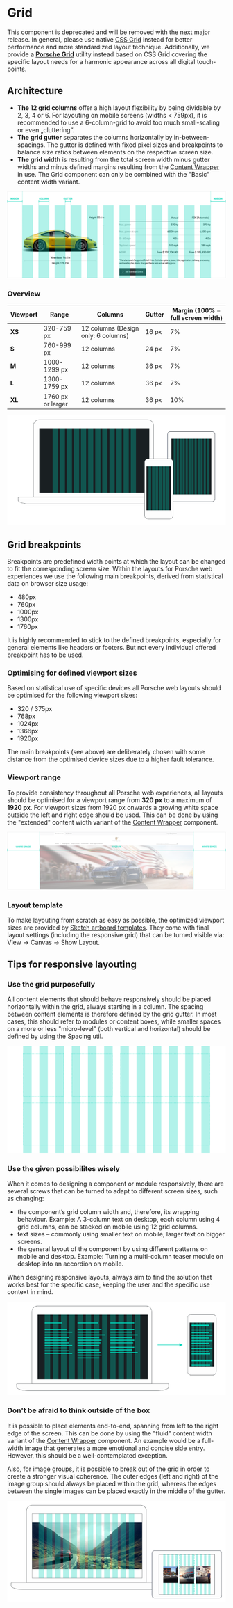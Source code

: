 # Grid

<p-inline-notification heading="Deprecation hint" state="error" dismiss-button="false">
This component is deprecated and will be removed with the next major release. 
In general, please use native <a href="https://css-tricks.com/snippets/css/complete-guide-grid">CSS Grid</a> instead for better performance and more standardized layout technique.
Additionally, we provide a <a href="styles/grid"><b>Porsche Grid</b></a> utility instead based on CSS Grid covering the specific layout needs for a harmonic appearance across all digital touch-points.
</p-inline-notification>

<TableOfContents></TableOfContents>

## Architecture

- **The 12 grid columns** offer a high layout flexibility by being dividable by 2, 3, 4 or 6. For layouting on mobile
  screens (widths < 759px), it is recommended to use a 6-column-grid to avoid too much small-scaling or even
  „cluttering“.
- **The grid gutter** separates the columns horizontally by in-between-spacings. The gutter is defined with fixed pixel
  sizes and breakpoints to balance size ratios between elements on the respective screen size.
- **The grid width** is resulting from the total screen width minus gutter widths and minus defined margins resulting
  from the [Content Wrapper](components/content-wrapper) in use. The Grid component can only be combined with the
  "Basic" content width variant.

![Porsche Design System grid architecture](./assets/grid-components.png)

### Overview

| Viewport | Range             | Columns                             | Gutter | Margin (100% = full screen width) |
| -------- | ----------------- | ----------------------------------- | ------ | --------------------------------- |
| **XS**   | 320-759 px        | 12 columns (Design only: 6 columns) | 16 px  | 7%                                |
| **S**    | 760-999 px        | 12 columns                          | 24 px  | 7%                                |
| **M**    | 1000-1299 px      | 12 columns                          | 36 px  | 7%                                |
| **L**    | 1300-1759 px      | 12 columns                          | 36 px  | 7%                                |
| **XL**   | 1760 px or larger | 12 columns                          | 36 px  | 10%                               |

![Porsche Design System grid architecture](./assets/grid-viewports.png)

## Grid breakpoints

Breakpoints are predefined width points at which the layout can be changed to fit the corresponding screen size. Within
the layouts for Porsche web experiences we use the following main breakpoints, derived from statistical data on browser
size usage:

- 480px
- 760px
- 1000px
- 1300px
- 1760px

It is highly recommended to stick to the defined breakpoints, especially for general elements like headers or footers.
But not every individual offered breakpoint has to be used.

### Optimising for defined viewport sizes

Based on statistical use of specific devices all Porsche web layouts should be optimised for the following viewport
sizes:

- 320 / 375px
- 768px
- 1024px
- 1366px
- 1920px

The main breakpoints (see above) are deliberately chosen with some distance from the optimised device sizes due to a
higher fault tolerance.

### Viewport range

To provide consistency throughout all Porsche web experiences, all layouts should be optimised for a viewport range from
**320 px** to a maximum of **1920 px**. For viewport sizes from 1920 px onwards a growing white space outside the left
and right edge should be used. This can be done by using the "extended" content width variant of the
[Content Wrapper](components/content-wrapper) component.

![Porsche Design System grid architecture](./assets/grid-maxwidth.png)

### Layout template

To make layouting from scratch as easy as possible, the optimized viewport sizes are provided by
[Sketch artboard templates](https://designsystem.porsche.com/sketch/porsche-design-system-layout-template.sketch). They
come with final layout settings (including the responsive grid) that can be turned visible via: View → Canvas → Show
Layout.

## Tips for responsive layouting

### Use the grid purposefully

All content elements that should behave responsively should be placed horizontally within the grid, always starting in a
column. The spacing between content elements is therefore defined by the grid gutter. In most cases, this should refer
to modules or content boxes, while smaller spaces on a more or less "micro-level" (both vertical and horizontal) should
be defined by using the Spacing util.

![Porsche Design System grid alignment](./assets/grid-alignment.png)

### Use the given possibilites wisely

When it comes to designing a component or module responsively, there are several screws that can be turned to adapt to
different screen sizes, such as changing:

- the component’s grid column width and, therefore, its wrapping behaviour. Example: A 3-column text on desktop, each
  column using 4 grid columns, can be stacked on mobile using 12 grid columns.
- text sizes – commonly using smaller text on mobile, larger text on bigger screens.
- the general layout of the component by using different patterns on mobile and desktop. Example: Turning a multi-column
  teaser module on desktop into an accordion on mobile.

When designing responsive layouts, always aim to find the solution that works best for the specific case, keeping the
user and the specific use context in mind.

![Porsche Design System grid behaviour](./assets/grid-behaviour.png)

### Don't be afraid to think outside of the box

It is possible to place elements end-to-end, spanning from left to the right edge of the screen. This can be done by
using the "fluid" content width variant of the [Content Wrapper](components/content-wrapper) component. An example would
be a full-width image that generates a more emotional and concise side entry. However, this should be a
well-contemplated exception.

Also, for image groups, it is possible to break out of the grid in order to create a stronger visual coherence. The
outer edges (left and right) of the image group should always be placed within the grid, whereas the edges between the
single images can be placed exactly in the middle of the gutter.

![End-to-end placement](./assets/grid-endtoend.png)
